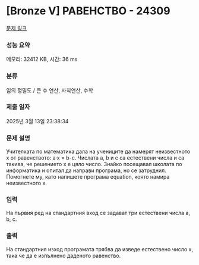 # [Bronze V] РАВЕНСТВО - 24309 

[문제 링크](https://www.acmicpc.net/problem/24309) 

### 성능 요약

메모리: 32412 KB, 시간: 36 ms

### 분류

임의 정밀도 / 큰 수 연산, 사칙연산, 수학

### 제출 일자

2025년 3월 13일 23:38:34

### 문제 설명

<p>Учителката по математика дала на учениците да намерят неизвестното x от равенството: a·x = b-c. Числата а, b и c са естествени числа и са такива, че решението x е цяло число. Знайко посещавал школата по информатика и опитал да направи програма, но се затруднил. Помогнете му, като напишете програма equation, която намира неизвестното x.</p>

### 입력 

 <p>На първия ред на стандартния вход се задават три естествени числа а, b, c.</p>

### 출력 

 <p>На стандартния изход програмата трябва да изведе естествено число x, така че да е изпълнено даденото равенство.</p>


